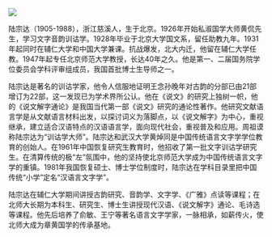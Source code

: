 ![](https://s2.loli.net/2022/08/31/C8VwzyBhH2DPkOW.png)

陆宗达（1905-1988），浙江慈溪人，生于北京。1926年开始私淑国学大师黄侃先生，学习文字音韵训诂学。1928年毕业于北京大学国文系，留任助教九年。1931年起同时在辅仁大学和中国大学兼课。抗战爆发，北大内迁，他留在辅仁大学任教。1947年起专任北京师范大学教授，长达40年之久。他是第一、二届国务院学位委员会学科评审组成员，我国首批博士生导师之一。

陆宗达是著名的训诂学家，他令人信服地证明王念孙晚年对古韵的分部已由21部增订为22部，这一发现已为学术界所公认。他在《说文》的研究上独树一帜，他的《说文解字通论》是我国当代第一部《说文》研究的通论性著作。他研究文献语言学是从文献语言材料出发，以探讨词义为落脚点，以《说文解字》为中心，重视继承，建立适合汉语特点的汉语语言学，面向现代社会，重视普及和应用。周祖谟称陆宗达为“训诂学大师”。陆宗达和武汉大学黄焯同是中国传统语言文字学学位教育的创始人。在1961年中国恢复研究生教育时，他招收了第一批文字训诂学研究生。在清算传统的极“左”氛围中，他的坚持使北京师范大学成为中国传统语言文字学的重镇。1981年我国恢复硕士、博士学位制度时，陆宗达在学科目录里把中国传统“小学”定名“汉语言文字学”。

陆宗达在辅仁大学期间讲授古韵研究、音韵学、文字学、《广雅》点读等课程；在北师大长期为本科生、研究生、博士生讲授现代汉语、《说文解字》通论、毛诗选等课程。他先后培养了俞敏、王宁等著名语言文字学家，一脉相承，如薪传火，使北师大成为章黄国学的传承基地。